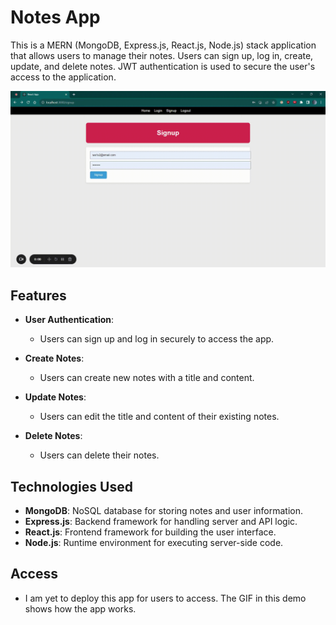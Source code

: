 # Notes App

This is a MERN (MongoDB, Express.js, React.js, Node.js) stack application that allows users to manage their notes. Users can sign up, log in, create, update, and delete notes. JWT authentication is used to secure the user's access to the application.

![Demo](demo.gif)

## Features

- **User Authentication**:
  - Users can sign up and log in securely to access the app.

- **Create Notes**:
  - Users can create new notes with a title and content.

- **Update Notes**:
  - Users can edit the title and content of their existing notes.

- **Delete Notes**:
  - Users can delete their notes.

## Technologies Used

- **MongoDB**: NoSQL database for storing notes and user information.
- **Express.js**: Backend framework for handling server and API logic.
- **React.js**: Frontend framework for building the user interface.
- **Node.js**: Runtime environment for executing server-side code.

## Access
- I am yet to deploy this app for users to access. The GIF in this demo shows how the app works.
